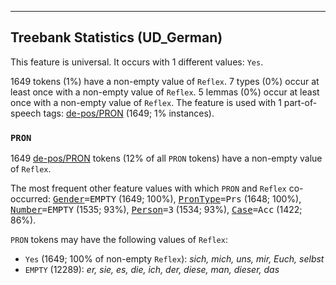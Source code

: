 

--------------------------------------------------------------------------------

## Treebank Statistics (UD_German)

This feature is universal.
It occurs with 1 different values: `Yes`.

1649 tokens (1%) have a non-empty value of `Reflex`.
7 types (0%) occur at least once with a non-empty value of `Reflex`.
5 lemmas (0%) occur at least once with a non-empty value of `Reflex`.
The feature is used with 1 part-of-speech tags: [de-pos/PRON]() (1649; 1% instances).

### `PRON`

1649 [de-pos/PRON]() tokens (12% of all `PRON` tokens) have a non-empty value of `Reflex`.

The most frequent other feature values with which `PRON` and `Reflex` co-occurred: <tt><a href="Gender.html">Gender</a>=EMPTY</tt> (1649; 100%), <tt><a href="PronType.html">PronType</a>=Prs</tt> (1648; 100%), <tt><a href="Number.html">Number</a>=EMPTY</tt> (1535; 93%), <tt><a href="Person.html">Person</a>=3</tt> (1534; 93%), <tt><a href="Case.html">Case</a>=Acc</tt> (1422; 86%).

`PRON` tokens may have the following values of `Reflex`:

* `Yes` (1649; 100% of non-empty `Reflex`): <em>sich, mich, uns, mir, Euch, selbst</em>
* `EMPTY` (12289): <em>er, sie, es, die, ich, der, diese, man, dieser, das</em>

